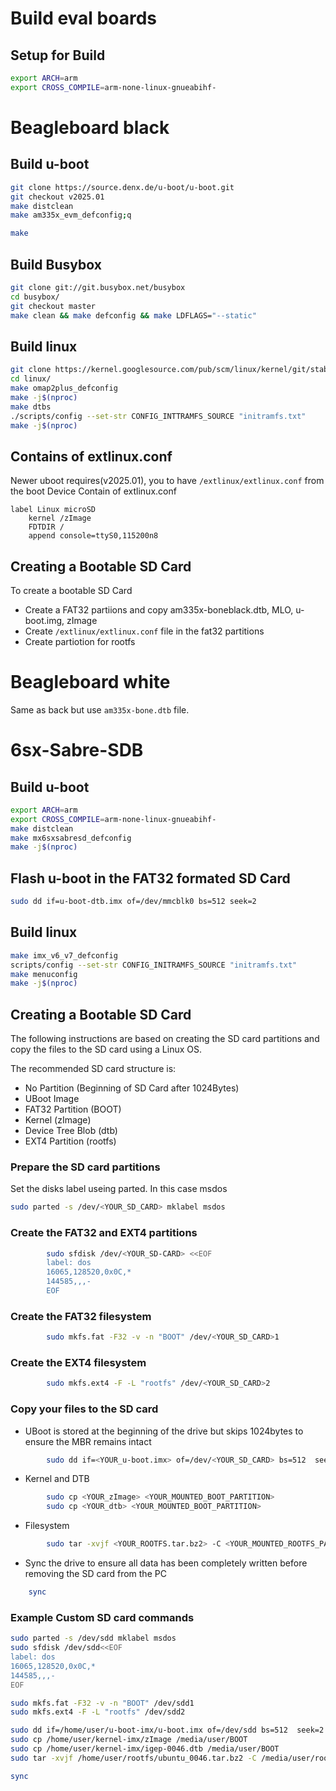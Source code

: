 # Build eval boards

## Setup for Build

```bash
export ARCH=arm
export CROSS_COMPILE=arm-none-linux-gnueabihf-
```

# Beagleboard black

## Build u-boot

```bash
git clone https://source.denx.de/u-boot/u-boot.git
git checkout v2025.01
make distclean
make am335x_evm_defconfig;q

make
```

## Build Busybox

```bash
git clone git://git.busybox.net/busybox
cd busybox/
git checkout master
make clean && make defconfig && make LDFLAGS="--static"
```

## Build linux

```bash
git clone https://kernel.googlesource.com/pub/scm/linux/kernel/git/stable/linux.git
cd linux/
make omap2plus_defconfig
make -j$(nproc)
make dtbs
./scripts/config --set-str CONFIG_INTTRAMFS_SOURCE "initramfs.txt"
make -j$(nproc)
```

## Contains of extlinux.conf

Newer uboot requires(v2025.01), you to have `/extlinux/extlinux.conf` from the boot Device
Contain of extlinux.conf

```
label Linux microSD
    kernel /zImage
    FDTDIR /
    append console=ttyS0,115200n8
```

## Creating a Bootable SD Card

To create a bootable SD Card

- Create a FAT32 partiions and copy am335x-boneblack.dtb, MLO, u-boot.img, zImage
- Create `/extlinux/extlinux.conf` file in the fat32 partitions
- Create partiotion for rootfs

# Beagleboard white

Same as back but use `am335x-bone.dtb` file.

# 6sx-Sabre-SDB

## Build u-boot

```bash
export ARCH=arm
export CROSS_COMPILE=arm-none-linux-gnueabihf-
make distclean
make mx6sxsabresd_defconfig
make -j$(nproc)
```

## Flash u-boot in the FAT32 formated SD Card

```bash
sudo dd if=u-boot-dtb.imx of=/dev/mmcblk0 bs=512 seek=2
```

## Build linux

```bash
make imx_v6_v7_defconfig
scripts/config --set-str CONFIG_INITRAMFS_SOURCE "initramfs.txt"
make menuconfig
make -j$(nproc)
```

## Creating a Bootable SD Card

The following instructions are based on creating the SD card partitions and copy the files to the SD card using a Linux OS.

The recommended SD card structure is:

- No Partition (Beginning of SD Card after 1024Bytes)
- UBoot Image
- FAT32 Partition (BOOT)
- Kernel (zImage)
- Device Tree Blob (dtb)
- EXT4 Partition (rootfs)

### Prepare the SD card partitions

Set the disks label useing parted. In this case msdos

```bash
sudo parted -s /dev/<YOUR_SD_CARD> mklabel msdos
```

### Create the FAT32 and EXT4 partitions

```bash
        sudo sfdisk /dev/<YOUR_SD-CARD> <<EOF
        label: dos
        16065,128520,0x0C,*
        144585,,,-
        EOF
```

### Create the FAT32 filesystem

```bash
        sudo mkfs.fat -F32 -v -n "BOOT" /dev/<YOUR_SD_CARD>1
```

### Create the EXT4 filesystem

```bash
        sudo mkfs.ext4 -F -L "rootfs" /dev/<YOUR_SD_CARD>2
```

### Copy your files to the SD card

- UBoot is stored at the beginning of the drive but skips 1024bytes to ensure the MBR remains intact

```bash
        sudo dd if=<YOUR_u-boot.imx> of=/dev/<YOUR_SD_CARD> bs=512  seek=2
```

- Kernel and DTB

```bash
        sudo cp <YOUR_zImage> <YOUR_MOUNTED_BOOT_PARTITION>
        sudo cp <YOUR_dtb> <YOUR_MOUNTED_BOOT_PARTITION>
```

- Filesystem

```bash
        sudo tar -xvjf <YOUR_ROOTFS.tar.bz2> -C <YOUR_MOUNTED_ROOTFS_PARTITION>

```

- Sync the drive to ensure all data has been completely written before removing the SD card from the PC

```bash
    sync
```

### Example Custom SD card commands

```bash
sudo parted -s /dev/sdd mklabel msdos
sudo sfdisk /dev/sdd<<EOF
label: dos
16065,128520,0x0C,*
144585,,,-
EOF

sudo mkfs.fat -F32 -v -n "BOOT" /dev/sdd1
sudo mkfs.ext4 -F -L "rootfs" /dev/sdd2

sudo dd if=/home/user/u-boot-imx/u-boot.imx of=/dev/sdd bs=512  seek=2
sudo cp /home/user/kernel-imx/zImage /media/user/BOOT
sudo cp /home/user/kernel-imx/igep-0046.dtb /media/user/BOOT
sudo tar -xvjf /home/user/rootfs/ubuntu_0046.tar.bz2 -C /media/user/rootfs

sync
```
